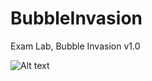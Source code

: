 BubbleInvasion
==============

Exam Lab, Bubble Invasion v1.0

![Alt text](http://oi57.tinypic.com/kdoao1.jpg "Image")

